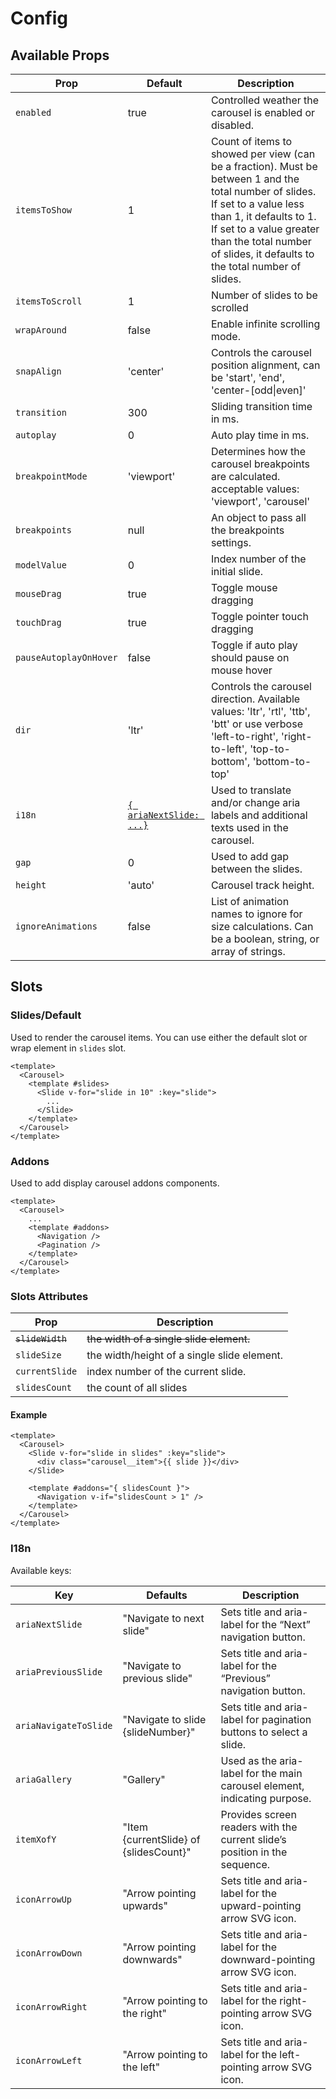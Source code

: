 # Config

## Available Props

| Prop                   | Default                          | Description                                                                                                                                                                           |
| ---------------------- | -------------------------------- | ------------------------------------------------------------------------------------------------------------------------------------------------------------------------------------- |
| `enabled`              | true                             | Controlled weather the carousel is enabled or disabled. <Badge text="0.8.0"/>                                                                                                         |
| `itemsToShow`          | 1                                | Count of items to showed per view (can be a fraction). Must be between 1 and the total number of slides. If set to a value less than 1, it defaults to 1. If set to a value greater than the total number of slides, it defaults to the total number of slides.                                                                                                                               |
| `itemsToScroll`        | 1                                | Number of slides to be scrolled                                                                                                                                                       |
| `wrapAround`           | false                            | Enable infinite scrolling mode.                                                                                                                                                       |
| `snapAlign`            | 'center'                         | Controls the carousel position alignment, can be 'start', 'end', 'center-[odd\|even]'                                                                                                 |
| `transition`           | 300                              | Sliding transition time in ms.                                                                                                                                                        |
| `autoplay`             | 0                                | Auto play time in ms.                                                                                                                                                                 |
| `breakpointMode`       | 'viewport'                       | Determines how the carousel breakpoints are calculated. acceptable values: 'viewport', 'carousel' <Badge text="0.5.0"/>                                                               |
| `breakpoints`          | null                             | An object to pass all the breakpoints settings.                                                                                                                                       |
| `modelValue`           | 0                                | Index number of the initial slide.                                                                                                                                                    |
| `mouseDrag`            | true                             | Toggle mouse dragging                                                                                                                                                                 |
| `touchDrag`            | true                             | Toggle pointer touch dragging                                                                                                                                                         |
| `pauseAutoplayOnHover` | false                            | Toggle if auto play should pause on mouse hover                                                                                                                                       |
| `dir`                  | 'ltr'                            | Controls the carousel direction. Available values: 'ltr', 'rtl', 'ttb', 'btt' or use verbose 'left-to-right', 'right-to-left', 'top-to-bottom', 'bottom-to-top' <Badge text="0.7.0"/> |
| `i18n`                 | [`{ ariaNextSlide: ...}`](#i18n) | Used to translate and/or change aria labels and additional texts used in the carousel. <Badge text="0.3.1"/>                                                                          |
| `gap`                  | 0                                | Used to add gap between the slides. <Badge text="0.6.0"/>                                                                                                                             |
| `height`               | 'auto'                           | Carousel track height. <Badge text="0.7.0"/>                                                                                                                                          |
| `ignoreAnimations`     | false                            | List of animation names to ignore for size calculations. Can be a boolean, string, or array of strings. <Badge text="0.10.0"/>                                                        |


## Slots

### Slides/Default

Used to render the carousel items. You can use either the default slot or wrap element in `slides` slot.

```vue
<template>
  <Carousel>
    <template #slides>
      <Slide v-for="slide in 10" :key="slide">
        ...
      </Slide>
    </template>
  </Carousel>
</template>
```

### Addons

Used to add display carousel addons components.

```vue
<template>
  <Carousel>
    ...
    <template #addons>
      <Navigation />
      <Pagination />
    </template>
  </Carousel>
</template>
```

### Slots Attributes

| Prop             | Description                                                                                 |
| ---------------- | ------------------------------------------------------------------------------------------- |
| ~~`slideWidth`~~ | ~~the width of a single slide element.~~  <Badge type="danger" text="Rename to slideSize"/> |
| `slideSize`      | the width/height of a single slide element.                                                 |
| `currentSlide`   | index number of the current slide.                                                          |
| `slidesCount`    | the count of all slides                                                                     |

#### Example

```vue {7,8,9}
<template>
  <Carousel>
    <Slide v-for="slide in slides" :key="slide">
      <div class="carousel__item">{{ slide }}</div>
    </Slide>
  
    <template #addons="{ slidesCount }">
      <Navigation v-if="slidesCount > 1" />
    </template>
  </Carousel>
</template>
```

### I18n

Available keys:

| Key                   | Defaults                               | Description                                                                |
| --------------------- | -------------------------------------- | -------------------------------------------------------------------------- |
| `ariaNextSlide`       | "Navigate to next slide"               | Sets title and aria-label for the “Next” navigation button.                |
| `ariaPreviousSlide`   | "Navigate to previous slide"           | Sets title and aria-label for the “Previous” navigation button.            |
| `ariaNavigateToSlide` | "Navigate to slide {slideNumber}"      | Sets title and aria-label for pagination buttons to select a slide.        |
| `ariaGallery`         | "Gallery"                              | Used as the aria-label for the main carousel element, indicating purpose.  |
| `itemXofY`            | "Item {currentSlide} of {slidesCount}" | Provides screen readers with the current slide’s position in the sequence. |
| `iconArrowUp`         | "Arrow pointing upwards"               | Sets title and aria-label for the upward-pointing arrow SVG icon.          |
| `iconArrowDown`       | "Arrow pointing downwards"             | Sets title and aria-label for the downward-pointing arrow SVG icon.        |
| `iconArrowRight`      | "Arrow pointing to the right"          | Sets title and aria-label for the right-pointing arrow SVG icon.           |
| `iconArrowLeft`       | "Arrow pointing to the left"           | Sets title and aria-label for the left-pointing arrow SVG icon.            |
